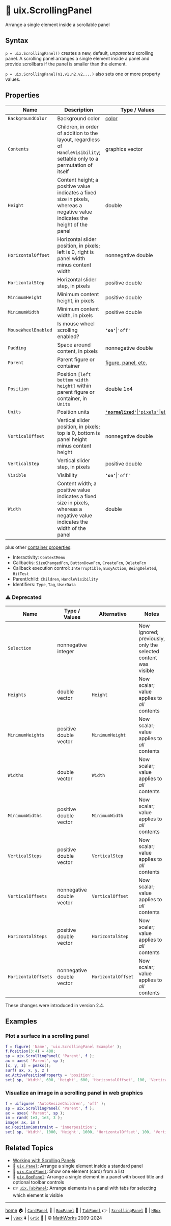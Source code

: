 # :scroll: uix.ScrollingPanel

Arrange a single element inside a scrollable panel

## Syntax

`p = uix.ScrollingPanel()` creates a new, default, *unparented* scrolling panel. A scrolling panel arranges a single element inside a panel and provide scrollbars if the panel is smaller than the element.

`p = uix.ScrollingPanel(n1,v1,n2,v2,...)` also sets one or more property values.

## Properties

| Name | Description | Type / Values |
| --- | --- | --- |
| `BackgroundColor` | Background color | [color](https://www.mathworks.com/help/matlab/creating_plots/specify-plot-colors.html) |
| `Contents` | Children, in order of addition to the layout, regardless of `HandleVisibility`; settable only to a permutation of itself | graphics vector |
| `Height` | Content height; a positive value indicates a fixed size in pixels, whereas a negative value indicates the height of the panel | double |
| `HorizontalOffset` | Horizontal slider position, in pixels; left is 0, right is panel width minus content width | nonnegative double |
| `HorizontalStep` | Horizontal slider step, in pixels | positive double |
| `MinimumHeight` | Minimum content height, in pixels | positive double |
| `MinimumWidth` | Minimum content width, in pixels | positive double |
| `MouseWheelEnabled` | Is mouse wheel scrolling enabled? | **`'on'`**\|`'off'` |
| `Padding` | Space around content, in pixels | nonnegative double |
| `Parent` | Parent figure or container | [figure, panel, etc.](https://www.mathworks.com/help/matlab/ref/matlab.ui.container.panel.html?#mw_8db64fed-c01a-48e8-8182-edc1cbc2ac86) |
| `Position` | Position `[left bottom width height]` within parent figure or container, in `Units` | double 1x4 |
| `Units` | Position units | [**`'normalized'`**\|`'pixels'`\|etc.](https://www.mathworks.com/help/matlab/ref/matlab.ui.container.panel.html?#bub8wap-1_sep_mw_fcd6f5ca-13f2-41e8-9760-965b092c4093) |
| `VerticalOffset` | Vertical slider position, in pixels; top is 0, bottom is panel height minus content height | nonnegative double |
| `VerticalStep` | Vertical slider step, in pixels | positive double |
| `Visible` | Visibility | **`'on'`**\|`'off'` |
| `Width` | Content width; a positive value indicates a fixed size in pixels, whereas a negative value indicates the width of the panel | double |

plus other [container properties](https://www.mathworks.com/help/matlab/ref/matlab.ui.container.panel-properties.html):
* Interactivity: `ContextMenu`
* Callbacks: `SizeChangedFcn`, `ButtonDownFcn`, `CreateFcn`, `DeleteFcn`
* Callback execution control: `Interruptible`, `BusyAction`, `BeingDeleted`, `HitTest`
* Parent/child: `Children`, `HandleVisibility`
* Identifiers: `Type`, `Tag`, `UserData`

### :warning: Deprecated

| Name | Type / Values | Alternative | Notes |
| --- | --- | --- | --- |
| `Selection` | nonnegative integer | | Now ignored; previously, only the selected content was visible |
| `Heights` | double vector | `Height` | Now scalar; value applies to *all* contents |
| `MinimumHeights` | positive double vector | `MinimumHeight` | Now scalar; value applies to *all* contents |
| `Widths` | double vector | `Width` | Now scalar; value applies to *all* contents |
| `MinimumWidths` | positive double vector | `MinimumWidth` | Now scalar; value applies to *all* contents |
| `VerticalSteps` | positive double vector | `VerticalStep` | Now scalar; value applies to *all* contents |
| `VerticalOffsets` | nonnegative double vector | `VerticalOffset` | Now scalar; value applies to *all* contents |
| `HorizontalSteps` | positive double vector | `HorizontalStep` | Now scalar; value applies to *all* contents |
| `HorizontalOffsets` | nonnegative double vector | `HorizontalOffset` | Now scalar; value applies to *all* contents |

These changes were introduced in version 2.4.

## Examples

### Plot a surface in a scrolling panel

```matlab
f = figure( 'Name', 'uix.ScrollingPanel Example' );
f.Position(3:4) = 400;
sp = uix.ScrollingPanel( 'Parent', f );
ax = axes( 'Parent', sp );
[x, y, z] = peaks();
surf( ax, x, y, z )
ax.ActivePositionProperty = 'position';
set( sp, 'Width', 600, 'Height', 600, 'HorizontalOffset', 100, 'VerticalOffset', 100 )
```

### Visualize an image in a scrolling panel in web graphics

```matlab
f = uifigure( 'AutoResizeChildren', 'off' );
sp = uix.ScrollingPanel( 'Parent', f );
ax = axes( 'Parent', sp );
im = rand( 1e3, 1e3, 3 );
image( ax, im )
ax.PositionConstraint = 'innerposition';
set( sp, 'Width', 1000, 'Height', 1000, 'HorizontalOffset', 100, 'VerticalOffset', 100 )
```

## Related Topics

* [Working with Scrolling Panels](WorkingWithScrollingPanels.md)
* :page_facing_up: [`uix.Panel`](uixPanel.md): Arrange a single element inside a standard panel
* :card_index: [`uix.CardPanel`](uixCardPanel.md): Show one element (card) from a list
* :black_square_button: [`uix.BoxPanel`](uixBoxPanel.md): Arrange a single element in a panel with boxed title and optional toolbar controls
* :point_right: [`uix.TabPanel`](uixTabPanel.md): Arrange elements in a panel with tabs for selecting which element is visible

___

[home](index.md) :house: | [`CardPanel`](uixCardPanel.md) :card_index: | [`BoxPanel`](uixBoxPanel.md) :black_square_button: | [`TabPanel`](uixTabPanel.md) :point_right: | [`ScrollingPanel`](uixScrollingPanel.md) :scroll: | [`HBox`](uixHBox.md) :arrow_right: | [`VBox`](uixVBox.md) :arrow_down: | [`Grid`](uixGrid.md) :symbols: | :copyright: [MathWorks](https://www.mathworks.com/services/consulting.html) 2009-2024
